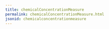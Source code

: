 ```yaml
---
title: chemicalConcentrationMeasure
permalink: chemicalConcentrationMeasure.html
jsonid: chemicalconcentrationmeasure
---
```

